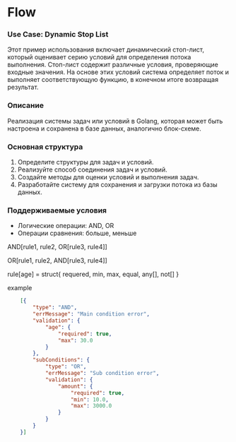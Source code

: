 # Flow

### Use Case: Dynamic Stop List

Этот пример использования включает динамический стоп-лист, который оценивает серию условий для определения потока выполнения. Стоп-лист содержит различные условия, проверяющие входные значения. На основе этих условий система определяет поток и выполняет соответствующую функцию, в конечном итоге возвращая результат.

### Описание

Реализация системы задач или условий в Golang, которая может быть настроена и сохранена в базе данных, аналогично блок-схеме.

### Основная структура

1. Определите структуры для задач и условий.
2. Реализуйте способ соединения задач и условий.
3. Создайте методы для оценки условий и выполнения задач.
4. Разработайте систему для сохранения и загрузки потока из базы данных.

### Поддерживаемые условия

- Логические операции: AND, OR
- Операции сравнения: больше, меньше


AND[rule1, rule2, OR[rule3, rule4]]

OR[rule1, rule2, AND[rule3, rule4]]

rule[age] = struct{
    requered,
    min,
    max,
    equal,
    any[],
    not[]
}


example 

```json
    [{
        "type": "AND",
        "errMessage": "Main condition error",
        "validation": {
            "age": {
                "required": true,
                "max": 30.0
            }
        },
        "subConditions": {
            "type": "OR",
            "errMessage": "Sub condition error",
            "validation": {
                "amount": {
                    "required": true,
                    "min": 10.0,
                    "max": 3000.0
                }
            }
        }
    }]
```